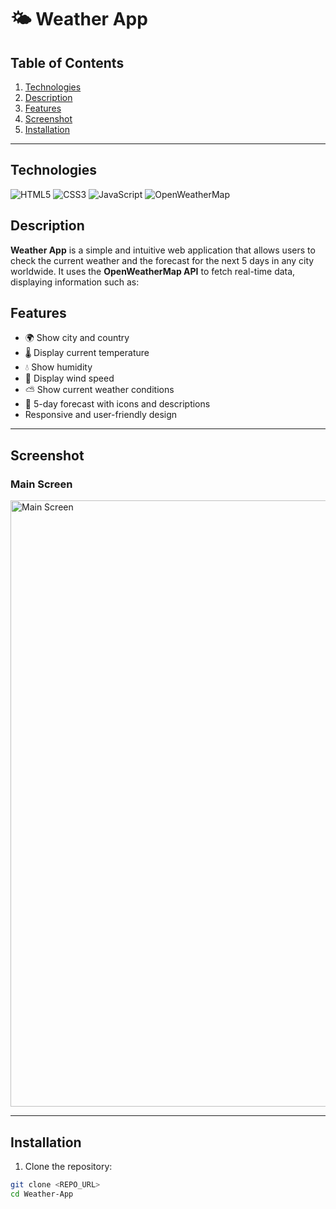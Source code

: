 # 🌤️ Weather App

## Table of Contents

1. [Technologies](#technologies)
2. [Description](#description)
3. [Features](#features)
4. [Screenshot](#screenshot)
5. [Installation](#installation)


---

## Technologies

![HTML5](https://img.shields.io/badge/HTML5-E34F26?logo=html5&logoColor=white)
![CSS3](https://img.shields.io/badge/CSS3-1572B6?logo=css3&logoColor=white)
![JavaScript](https://img.shields.io/badge/JavaScript-F7DF1E?logo=javascript&logoColor=black)
![OpenWeatherMap](https://img.shields.io/badge/OpenWeatherMap-03A9F4?logo=openweathermap&logoColor=white)


## Description
**Weather App** is a simple and intuitive web application that allows users to check the current weather and the forecast for the next 5 days in any city worldwide. It uses the **OpenWeatherMap API** to fetch real-time data, displaying information such as:

## Features

- 🌍 Show city and country  
- 🌡️ Display current temperature  
- 💧 Show humidity  
- 💨 Display wind speed  
- ⛅ Show current weather conditions  
- 📅 5-day forecast with icons and descriptions  
- Responsive and user-friendly design  

---

## Screenshot

### Main Screen

<img width="1904" height="970" alt="Main Screen" src="https://github.com/user-attachments/assets/2536c7b4-b13c-4a74-bdcf-8488bbc5fd2c" />

---

## Installation

1. Clone the repository:
```bash
git clone <REPO_URL>
cd Weather-App

